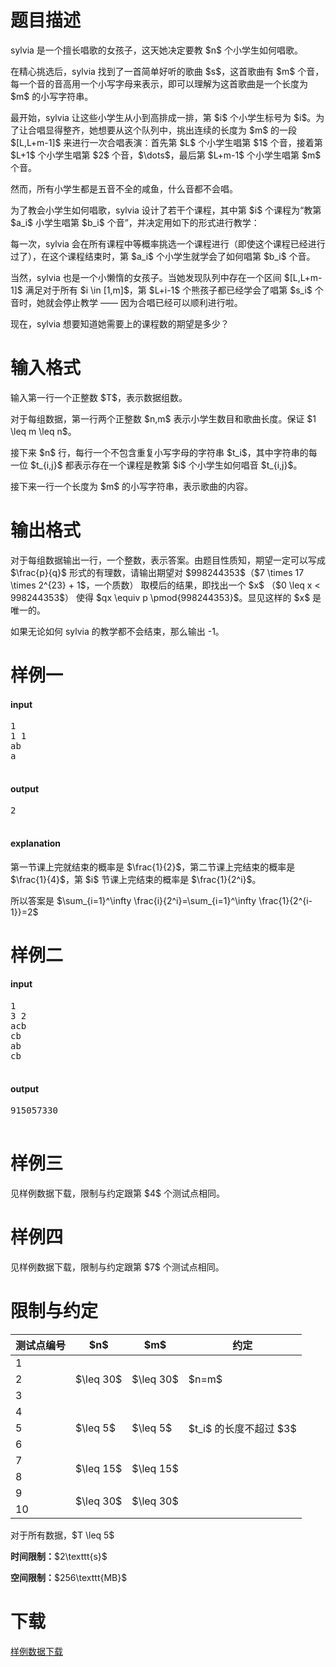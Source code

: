 # 题目描述

<p>sylvia 是一个擅长唱歌的女孩子，这天她决定要教 $n$ 个小学生如何唱歌。</p>
<p>在精心挑选后，sylvia 找到了一首简单好听的歌曲 $s$，这首歌曲有 $m$ 个音，每一个音的音高用一个小写字母来表示，即可以理解为这首歌曲是一个长度为 $m$ 的小写字符串。</p>
<p>最开始，sylvia 让这些小学生从小到高排成一排，第 $i$ 个小学生标号为 $i$。为了让合唱显得整齐，她想要从这个队列中，挑出连续的长度为 $m$ 的一段 $[L,L+m-1]$ 来进行一次合唱表演：首先第 $L$ 个小学生唱第 $1$ 个音，接着第 $L+1$ 个小学生唱第 $2$ 个音，$\dots$，最后第 $L+m-1$ 个小学生唱第 $m$ 个音。</p>
<p>然而，所有小学生都是五音不全的咸鱼，什么音都不会唱。</p>
<p>为了教会小学生如何唱歌，sylvia 设计了若干个课程，其中第 $i$ 个课程为“教第 $a_i$ 小学生唱第 $b_i$ 个音”，并决定用如下的形式进行教学：</p>
<p>每一次，sylvia 会在所有课程中等概率挑选一个课程进行（即使这个课程已经进行过了），在这个课程结束时，第 $a_i$ 个小学生就学会了如何唱第 $b_i$ 个音。</p>
<p>当然，sylvia 也是一个小懒惰的女孩子。当她发现队列中存在一个区间 $[L,L+m-1]$ 满足对于所有 $i \in [1,m]$，第 $L+i-1$ 个熊孩子都已经学会了唱第 $s_i$ 个音时，她就会停止教学 —— 因为合唱已经可以顺利进行啦。</p>
<p>现在，sylvia 想要知道她需要上的课程数的期望是多少？</p>

# 输入格式


<p>输入第一行一个正整数 $T$，表示数据组数。</p>
<p>对于每组数据，第一行两个正整数 $n,m$ 表示小学生数目和歌曲长度。保证 $1 \leq m \leq n$。</p>
<p>接下来 $n$ 行，每行一个不包含重复小写字母的字符串 $t_i$，其中字符串的每一位 $t_{i,j}$ 都表示存在一个课程是教第 $i$ 个小学生如何唱音 $t_{i,j}$。</p>
<p>接下来一行一个长度为 $m$ 的小写字符串，表示歌曲的内容。</p>

# 输出格式


<p>对于每组数据输出一行，一个整数，表示答案。由题目性质知，期望一定可以写成 $\frac{p}{q}$ 形式的有理数，请输出期望对 $998244353$（$7 \times 17 \times 2^{23} + 1$，一个质数） 取模后的结果，即找出一个 $x$ （$0 \leq x &lt; 998244353$） 使得 $qx \equiv p \pmod{998244353}$。显见这样的 $x$ 是唯一的。</p>
<p>如果无论如何 sylvia 的教学都不会结束，那么输出 -1。</p>

# 样例一


<h4>input</h4>
<pre>1
1 1
ab
a

</pre>

<h4>output</h4>
<pre>2

</pre>

<h4>explanation</h4>
<p>第一节课上完就结束的概率是 $\frac{1}{2}$，第二节课上完结束的概率是 $\frac{1}{4}$，第 $i$ 节课上完结束的概率是 $\frac{1}{2^i}$。</p>
<p>所以答案是 $\sum_{i=1}^\infty \frac{i}{2^i}=\sum_{i=1}^\infty \frac{1}{2^{i-1}}=2$</p>

# 样例二


<h4>input</h4>
<pre>1
3 2
acb
cb
ab
cb

</pre>

<h4>output</h4>
<pre>915057330

</pre>


# 样例三


<p>见样例数据下载，限制与约定跟第 $4$ 个测试点相同。</p>

# 样例四


<p>见样例数据下载，限制与约定跟第 $7$ 个测试点相同。</p>

# 限制与约定


<div class="table-responsive">
    <table class="table table-bordered table-text-center table-vertical-middle"><thead><tr><th>测试点编号</th><th>$n$</th><th>$m$</th><th>约定</th></tr></thead><tbody><tr><td>1</td><td rowspan="3">$\leq 30$</td><td rowspan="3">$\leq 30$</td><td rowspan="3">$n=m$</td></tr><tr><td>2</td></tr><tr><td>3</td></tr><tr><td>4</td><td rowspan="3">$\leq 5$</td><td rowspan="3">$\leq 5$</td><td rowspan="3">$t_i$ 的长度不超过 $3$</td></tr><tr><td>5</td></tr><tr><td>6</td></tr><tr><td>7</td><td rowspan="2">$\leq 15$</td><td rowspan="2">$\leq 15$</td><td rowspan="4"></td></tr><tr><td>8</td></tr><tr><td>9</td><td rowspan="2">$\leq 30$</td><td rowspan="2">$\leq 30$</td></tr><tr><td>10</td></tr></tbody></table></div>

<p>对于所有数据，$T \leq 5$</p>
<p><strong>时间限制：</strong>$2\texttt{s}$</p>
<p><strong>空间限制：</strong>$256\texttt{MB}$</p>

# 下载


<p><a href="/download.php?type=problem&amp;id=214">样例数据下载</a></p>

